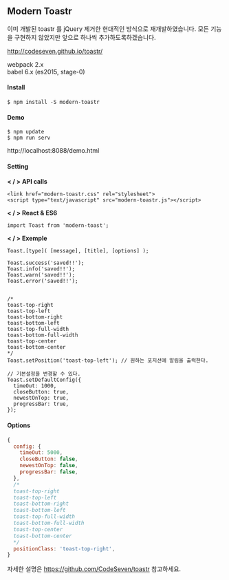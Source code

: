 ## Modern Toastr 

이미 개발된 toastr 를 jQuery 제거한 현대적인 방식으로 재개발하였습니다. 모든 기능을 구현하지 않았지만 앞으로 하나씩 추가하도록하겠습니다.

http://codeseven.github.io/toastr/

webpack 2.x  
babel 6.x (es2015, stage-0)

#### Install

```
$ npm install -S modern-toastr
```

#### Demo

```
$ npm update
$ npm run serv
```

http://localhost:8088/demo.html


#### Setting

**< / > API calls**

```
<link href="modern-toastr.css" rel="stylesheet">
<script type="text/javascript" src="modern-toastr.js"></script>
```

**< / > React & ES6**

```
import Toast from 'modern-toast';
```

**< / > Exemple**
```
Toast.[type]( [message], [title], [options] );

Toast.success('saved!!');
Toast.info('saved!!');
Toast.warn('saved!!');
Toast.error('saved!!');


/*
toast-top-right
toast-top-left
toast-bottom-right
toast-bottom-left
toast-top-full-width
toast-bottom-full-width
toast-top-center
toast-bottom-center
*/
Toast.setPosition('toast-top-left'); // 원하는 포지션에 알림을 출력한다.

// 기본설정을 변경할 수 있다.
Toast.setDefaultConfig({
  timeOut: 1000,
  closeButton: true,
  newestOnTop: true,
  progressBar: true,
});
```

#### Options

```js
{
  config: {
    timeOut: 5000,
    closeButton: false,
    newestOnTop: false,
    progressBar: false,
  },
  /*
  toast-top-right
  toast-top-left
  toast-bottom-right
  toast-bottom-left
  toast-top-full-width
  toast-bottom-full-width
  toast-top-center
  toast-bottom-center
  */
  positionClass: 'toast-top-right',
}
```

자세한 설명은 https://github.com/CodeSeven/toastr 참고하세요.
